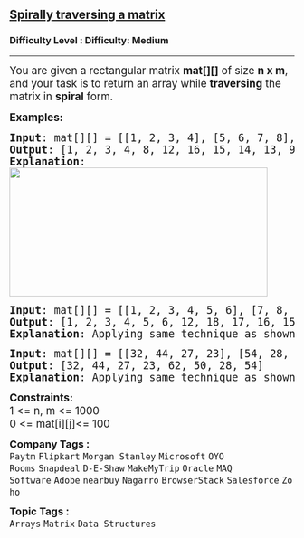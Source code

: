 <h2><a href="https://www.geeksforgeeks.org/problems/spirally-traversing-a-matrix-1587115621/1?page=1&company=Oracle&sortBy=submissions">Spirally traversing a matrix</a></h2><h3>Difficulty Level : Difficulty: Medium</h3><hr><div class="problems_problem_content__Xm_eO"><p><span style="font-size: 14pt;">You are given a rectangular matrix <strong>mat[][]</strong> of size <strong>n x m</strong>, and your task is to return an array while <strong>traversing</strong>&nbsp;the matrix in <strong>spiral</strong> form.</span></p>
<p><span style="font-size: 14pt;"><strong>Examples:</strong></span></p>
<pre><span style="font-size: 14pt;"><strong>Input</strong>: mat[][] = [[1, 2, 3, 4], [5, 6, 7, 8], [9, 10, 11, 12], [13, 14, 15, 16]]
<strong>Output</strong>: [1, 2, 3, 4, 8, 12, 16, 15, 14, 13, 9, 5, 6, 7, 11, 10]
<strong>Explanation</strong>: <br><img src="https://media.geeksforgeeks.org/img-practice/prod/addEditProblem/701264/Web/Other/blobid1_1734498654.png" width="456" height="228"><br></span></pre>
<pre><span style="font-size: 14pt;"><strong>Input</strong>: mat[][] = [[1, 2, 3, 4, 5, 6], [7, 8, 9, 10, 11, 12], [13, 14, 15, 16, 17, 18]]
<strong>Output</strong>: [1, 2, 3, 4, 5, 6, 12, 18, 17, 16, 15, 14, 13, 7, 8, 9, 10, 11]
<strong>Explanation</strong>: Applying same technique as shown above.</span></pre>
<pre><span style="font-size: 14pt;"><strong>Input</strong>: mat[][] = [[32, 44, 27, 23], [54, 28, 50, 62]]
<strong>Output</strong>: [32, 44, 27, 23, 62, 50, 28, 54]
<strong>Explanation</strong>: Applying same technique as shown above, output will be [32, 44, 27, 23, 62, 50, 28, 54].</span></pre>
<p><span style="font-size: 14pt;"><strong>Constraints:</strong><br>1 &lt;= n, m &lt;= 1000<br>0 &lt;= mat[i][j]&lt;= 100</span></p></div><p><span style=font-size:18px><strong>Company Tags : </strong><br><code>Paytm</code>&nbsp;<code>Flipkart</code>&nbsp;<code>Morgan Stanley</code>&nbsp;<code>Microsoft</code>&nbsp;<code>OYO Rooms</code>&nbsp;<code>Snapdeal</code>&nbsp;<code>D-E-Shaw</code>&nbsp;<code>MakeMyTrip</code>&nbsp;<code>Oracle</code>&nbsp;<code>MAQ Software</code>&nbsp;<code>Adobe</code>&nbsp;<code>nearbuy</code>&nbsp;<code>Nagarro</code>&nbsp;<code>BrowserStack</code>&nbsp;<code>Salesforce</code>&nbsp;<code>Zoho</code>&nbsp;<br><p><span style=font-size:18px><strong>Topic Tags : </strong><br><code>Arrays</code>&nbsp;<code>Matrix</code>&nbsp;<code>Data Structures</code>&nbsp;